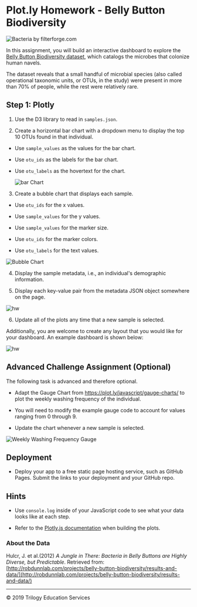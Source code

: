 # Plot.ly Homework - Belly Button Biodiversity

![Bacteria by filterforge.com](Images/bacteria.jpg)

In this assignment, you will build an interactive dashboard to explore the [Belly Button Biodiversity dataset](http://robdunnlab.com/projects/belly-button-biodiversity/), which catalogs the microbes that colonize human navels.

The dataset reveals that a small handful of microbial species (also called operational taxonomic units, or OTUs, in the study) were present in more than 70% of people, while the rest were relatively rare.

## Step 1: Plotly

1. Use the D3 library to read in `samples.json`.

2. Create a horizontal bar chart with a dropdown menu to display the top 10 OTUs found in that individual.

* Use `sample_values` as the values for the bar chart.

* Use `otu_ids` as the labels for the bar chart.

* Use `otu_labels` as the hovertext for the chart.

  ![bar Chart](Images/hw01.png)

3. Create a bubble chart that displays each sample.

* Use `otu_ids` for the x values.

* Use `sample_values` for the y values.

* Use `sample_values` for the marker size.

* Use `otu_ids` for the marker colors.

* Use `otu_labels` for the text values.

![Bubble Chart](Images/bubble_chart.png)

4. Display the sample metadata, i.e., an individual's demographic information.

5. Display each key-value pair from the metadata JSON object somewhere on the page.

![hw](Images/hw03.png)

6. Update all of the plots any time that a new sample is selected.

Additionally, you are welcome to create any layout that you would like for your dashboard. An example dashboard is shown below:

![hw](Images/hw02.png)

## Advanced Challenge Assignment (Optional)

The following task is advanced and therefore optional.

* Adapt the Gauge Chart from <https://plot.ly/javascript/gauge-charts/> to plot the weekly washing frequency of the individual.

* You will need to modify the example gauge code to account for values ranging from 0 through 9.

* Update the chart whenever a new sample is selected.

![Weekly Washing Frequency Gauge](Images/gauge.png)

## Deployment

* Deploy your app to a free static page hosting service, such as GitHub Pages. Submit the links to your deployment and your GitHub repo.

## Hints

* Use `console.log` inside of your JavaScript code to see what your data looks like at each step.

* Refer to the [Plotly.js documentation](https://plot.ly/javascript/) when building the plots.

### About the Data

Hulcr, J. et al.(2012) _A Jungle in There: Bacteria in Belly Buttons are Highly Diverse, but Predictable_. Retrieved from: [http://robdunnlab.com/projects/belly-button-biodiversity/results-and-data/](http://robdunnlab.com/projects/belly-button-biodiversity/results-and-data/)

- - -

© 2019 Trilogy Education Services
